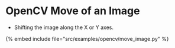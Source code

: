 # OpenCV Move of an Image

* Shifting the image along the X or Y axes.

{% embed include file="src/examples/opencv/move_image.py" %}


